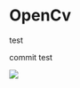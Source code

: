 # OpenCv
test

commit test


 <img src="http://chart.googleapis.com/chart?cht=tx&chl=O (N^2log ({p}))" >
